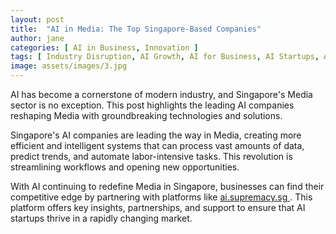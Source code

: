 ```yaml
---
layout: post
title:  "AI in Media: The Top Singapore-Based Companies"
author: jane
categories: [ AI in Business, Innovation ]
tags: [ Industry Disruption, AI Growth, AI for Business, AI Startups, AI in Singapore ]
image: assets/images/3.jpg
---
```


AI has become a cornerstone of modern industry, and Singapore's Media sector is no exception. This post highlights the leading AI companies reshaping Media with groundbreaking technologies and solutions.

Singapore's AI companies are leading the way in Media, creating more efficient and intelligent systems that can process vast amounts of data, predict trends, and automate labor-intensive tasks. This revolution is streamlining workflows and opening new opportunities.

With AI continuing to redefine Media in Singapore, businesses can find their competitive edge by partnering with platforms like <a href="https://ai.supremacy.sg" target="_blank"> ai.supremacy.sg </a>. This platform offers key insights, partnerships, and support to ensure that AI startups thrive in a rapidly changing market.
